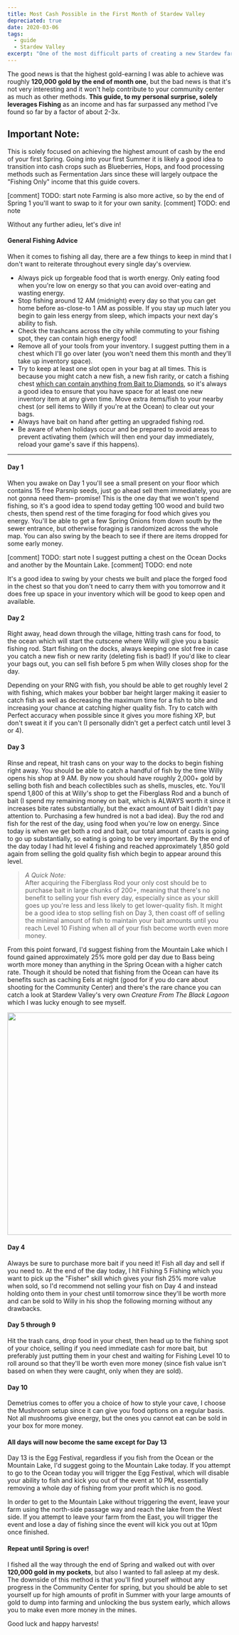```yaml
---
title: Most Cash Possible in the First Month of Stardew Valley
depreciated: true
date: 2020-03-06
tags:
  - guide
  - Stardew Valley
excerpt: "One of the most difficult parts of creating a new Stardew farm is the lack of funds, so I set a goal to try and determine how much money I could get during the very first month. The good news is that the highest gold-earning I was able to achieve was roughly <b>120,000 gold by the end</b> of the first month."
---
```


The good news is that the highest gold-earning I was able to achieve was roughly **120,000 gold by the end of month one**, but the bad news is that it's not very interesting and it won't help contribute to your community center as much as other methods. **This guide, to my personal surprise, solely leverages Fishing** as an income and has far surpassed any method I've found so far by a factor of about 2-3x.

## Important Note:
This is solely focused on achieving the highest amount of cash by the end of your first Spring. Going into your first Summer it is likely a good idea to transition into cash crops such as Blueberries, Hops, and food processing methods such as Fermentation Jars since these will largely outpace the "Fishing Only" income that this guide covers.

[comment] TODO: start note
Farming is also more active, so by the end of Spring 1 you'll want to swap to it for your own sanity.
[comment] TODO: end note

Without any further adieu, let's dive in!

#### General Fishing Advice
When it comes to fishing all day, there are a few things to keep in mind that I don't want to reiterate throughout every single day's overview.

- Always pick up forgeable food that is worth energy. Only eating food when you're low on energy so that you can avoid over-eating and wasting energy.
- Stop fishing around 12 AM (midnight) every day so that you can get home before as-close-to 1 AM as possible. If you stay up much later you begin to gain less energy from sleep, which impacts your next day's ability to fish.
- Check the trashcans across the city while commuting to your fishing spot, they can contain high energy food!
- Remove all of your tools from your inventory. I suggest putting them in a chest which I'll go over later (you won't need them this month and they'll take up inventory space).
- Try to keep at least one slot open in your bag at all times. This is because you might catch a new fish, a new fish rarity, or catch a fishing chest [which can contain anything from Bait to Diamonds](https://stardewvalleywiki.com/Fishing#Treasure_Chests), so it's always a good idea to ensure that you have space for at least one new inventory item at any given time. Move extra items/fish to your nearby chest (or sell items to Willy if you're at the Ocean) to clear out your bags.
- Always have bait on hand after getting an upgraded fishing rod.
- Be aware of when holidays occur and be prepared to avoid areas to prevent activating them (which will then end your day immediately, reload your game's save if this happens).

***

#### Day 1
When you awake on Day 1 you'll see a small present on your floor which contains 15 free Parsnip seeds, just go ahead sell them immediately, you are not gonna need them– promise! This is the one day that we won't spend fishing, so it's a good idea to spend today getting 100 wood and build two chests, then spend rest of the time foraging for food which gives you energy. You'll be able to get a few Spring Onions from down south by the sewer entrance, but otherwise foraging is randomized across the whole map. You can also swing by the beach to see if there are items dropped for some early money.

[comment] TODO: start note
I suggest putting a chest on the Ocean Docks and another by the Mountain Lake.
[comment] TODO: end note

It's a good idea to swing by your chests we built and place the forged food in the chest so that you don't need to carry them with you tomorrow and it does free up space in your inventory which will be good to keep open and available.

#### Day 2
Right away, head down through the village, hitting trash cans for food, to the ocean which will start the cutscene where Willy will give you a basic fishing rod. Start fishing on the docks, always keeping one slot free in case you catch a new fish or new rarity (deleting fish is bad!) If you'd like to clear your bags out, you can sell fish before 5 pm when Willy closes shop for the day.

Depending on your RNG with fish, you should be able to get roughly level 2 with fishing, which makes your bobber bar height larger making it easier to catch fish as well as decreasing the maximum time for a fish to bite and increasing your chance at catching higher quality fish. Try to catch with Perfect accuracy when possible since it gives you more fishing XP, but don't sweat it if you can't (I personally didn't get a perfect catch until level 3 or 4).

#### Day 3
Rinse and repeat, hit trash cans on your way to the docks to begin fishing right away. You should be able to catch a handful of fish by the time Willy opens his shop at 9 AM. By now you should have roughly 2,000+ gold by selling both fish and beach collectibles such as shells, muscles, etc. You'll spend 1,800 of this at Willy's shop to get the Fiberglass Rod and a bunch of bait (I spend my remaining money on bait, which is ALWAYS worth it since it increases bite rates substantially, but the exact amount of bait I didn't pay attention to. Purchasing a few hundred is not a bad idea). Buy the rod and fish for the rest of the day, using food when you're low on energy. Since today is when we get both a rod and bait, our total amount of casts is going to go up substantially, so eating is going to be very important. By the end of the day today I had hit level 4 fishing and reached approximately 1,850 gold again from selling the gold quality fish which begin to appear around this level.

> *A Quick Note:* <br>After acquiring the Fiberglass Rod your only cost should be to purchase bait in large chunks of 200+, meaning that there's no benefit to selling your fish every day, especially since as your skill goes up you're less and less likely to get lower-quality fish. It might be a good idea to stop selling fish on Day 3, then coast off of selling the minimal amount of fish to maintain your bait amounts until you reach Level 10 Fishing when all of your fish become worth even more money.

From this point forward, I'd suggest fishing from the Mountain Lake which I found gained approximately 25% more gold per day due to Bass being worth more money than anything in the Spring Ocean with a higher catch rate. Though it should be noted that fishing from the Ocean can have its benefits such as caching Eels at night (good for if you do care about shooting for the Community Center) and there's the rare chance you can catch a look at Stardew Valley's very own *Creature From The Black Lagoon* which I was lucky enough to see myself.

<img class="size-full" src="http://hrothmar.com/wp-content/uploads/2019/05/sea-monster-1024x500.jpg" alt="" width="1024" height="500" />

#### Day 4
Always be sure to purchase more bait if you need it! Fish all day and sell if you need to. At the end of the day today, I hit Fishing 5 Fishing which you want to pick up the "Fisher" skill which gives your fish 25% more value when sold, so I'd recommend not selling your fish on Day 4 and instead holding onto them in your chest until tomorrow since they'll be worth more and can be sold to Willy in his shop the following morning without any drawbacks.

#### Day 5 through 9
Hit the trash cans, drop food in your chest, then head up to the fishing spot of your choice, selling if you need immediate cash for more bait, but preferably just putting them in your chest and waiting for Fishing Level 10 to roll around so that they'll be worth even more money (since fish value isn't based on when they were caught, only when they are sold).

#### Day 10
Demetrius comes to offer you a choice of how to style your cave, I choose the Mushroom setup since it can give you food options on a regular basis. Not all mushrooms give energy, but the ones you cannot eat can be sold in your box for more money.

#### All days will now become the same except for Day 13
Day 13 is the Egg Festival, regardless if you fish from the Ocean or the Mountain Lake, I'd suggest going to the Mountain Lake today. If you attempt to go to the Ocean today you will trigger the Egg Festival, which will disable your ability to fish and kick you out of the event at 10 PM, essentially removing a whole day of fishing from your profit which is no good.

In order to get to the Mountain Lake without triggering the event, leave your farm using the north-side passage way and reach the lake from the West side. If you attempt to leave your farm from the East, you will trigger the event and lose a day of fishing since the event will kick you out at 10pm once finished.

#### Repeat until Spring is over!
I fished all the way through the end of Spring and walked out with over **120,000 gold in my pockets**, but also I wanted to fall asleep at my desk. The downside of this method is that you'll find yourself without any progress in the Community Center for spring, but you should be able to set yourself up for high amounts of profit in Summer with your large amounts of gold to dump into farming and unlocking the bus system early, which allows you to make even more money in the mines.

Good luck and happy harvests!